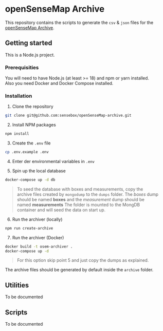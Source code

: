 # openSenseMap Archive

This repository contains the scripts to generate the `csv` & `json` files for the [openSenseMap Archive](https://archive.opensensemap.org).

## Getting started

This is a Node.js project.

### Prerequisities

You will need to have Node.js (at least >= 18) and npm or yarn installed. Also you need Docker and Docker Compose installed.

### Installation

1. Clone the repository

```bash
git clone git@github.com:sensebox/openSenseMap-archive.git
```

2. Install NPM packages

```bash
npm install
```

3. Create the `.env` file

```bash
cp .env.example .env
```

4. Enter der environmental variables in `.env`

5. Spin up the local database

```bash
docker-compose up -d db
```

> To seed the database with boxes and measurements, copy the archive files created by `mongodump` to the `dumps` folder. The *boxes* dump should be named **boxes** and the *measurement* dump should be named **measurements**
> The folder is mounted to the MongDB container and will seed the data on start up.

6. Run the archiver (locally)
```bash
npm run create-archive
```

7. Run the archiver (Docker)
```bash
docker build -t osem-archiver .
docker-compose up -d
```

> For this option skip point 5 and just copy the dumps as explained.

The archive files should be generated by default inside the `archive` folder.

## Utilities

To be documented

## Scripts

To be documented